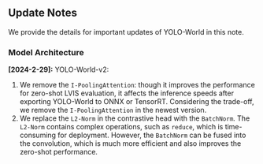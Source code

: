 ## Update Notes

We provide the details for important updates of YOLO-World in this note.

### Model Architecture

**[2024-2-29]:** YOLO-World-v2:

1. We remove the `I-PoolingAttention`: though it improves the performance for zero-shot LVIS evaluation, it affects the inference speeds after exporting YOLO-World to ONNX or TensorRT. Considering the trade-off, we remove the `I-PoolingAttention` in the newest version.
2. We replace the `L2-Norm` in the contrastive head with the `BatchNorm`. The `L2-Norm` contains complex operations, such as `reduce`, which is time-consuming for deployment. However, the `BatchNorm` can be fused into the convolution, which is much more efficient and also improves the zero-shot performance.




